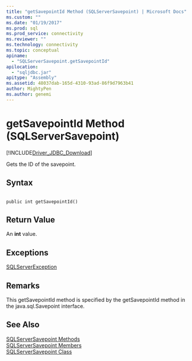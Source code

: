 ```yaml
---
title: "getSavepointId Method (SQLServerSavepoint) | Microsoft Docs"
ms.custom: ""
ms.date: "01/19/2017"
ms.prod: sql
ms.prod_service: connectivity
ms.reviewer: ""
ms.technology: connectivity
ms.topic: conceptual
apiname: 
  - "SQLServerSavepoint.getSavepointId"
apilocation: 
  - "sqljdbc.jar"
apitype: "Assembly"
ms.assetid: 48037dab-165d-4310-93ad-86f9d7963b41
author: MightyPen
ms.author: genemi
---
```

# getSavepointId Method (SQLServerSavepoint)
[!INCLUDE[Driver_JDBC_Download](../../../includes/driver_jdbc_download.md)]

  Gets the ID of the savepoint.  
  
## Syntax  
  
```  
  
public int getSavepointId()  
```  
  
## Return Value  
 An **int** value.  
  
## Exceptions  
 [SQLServerException](../../../connect/jdbc/reference/sqlserverexception-class.md)  
  
## Remarks  
 This getSavepointId method is specified by the getSavepointId method in the java.sql.Savepoint interface.  
  
## See Also  
 [SQLServerSavepoint Methods](../../../connect/jdbc/reference/sqlserversavepoint-methods.md)   
 [SQLServerSavepoint Members](../../../connect/jdbc/reference/sqlserversavepoint-members.md)   
 [SQLServerSavepoint Class](../../../connect/jdbc/reference/sqlserversavepoint-class.md)  
  
  
